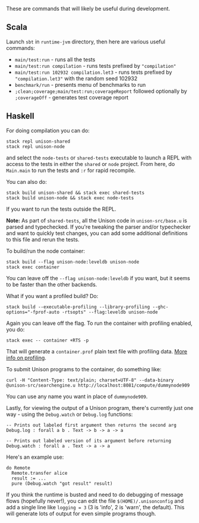 These are commands that will likely be useful during development.

## Scala

Launch `sbt` in `runtime-jvm` directory, then here are various useful commands:

* `main/test:run` - runs all the tests
* `main/test:run compilation` - runs tests prefixed by `"compilation"`
* `main/test:run 102932 compilation.let3` - runs tests prefixed by `"compilation.let3"` with the random seed 102932
* `benchmark/run` - presents menu of benchmarks to run
* `;clean;coverage;main/test:run;coverageReport` followed optionally by `;coverageOff` - generates test coverage report

## Haskell

For doing compilation you can do:

    stack repl unison-shared
    stack repl unison-node

and select the `node-tests` or `shared-tests` executable to launch a REPL with access to the tests in either the `shared` or `node` project. From here, do `Main.main` to run the tests and `:r` for rapid recompile.

You can also do:

    stack build unison-shared && stack exec shared-tests
    stack build unison-node && stack exec node-tests

If you want to run the tests outside the REPL.

__Note:__ As part of `shared-tests`, all the Unison code in `unison-src/base.u` is parsed and typechecked. If you're tweaking the parser and/or typechecker and want to quickly test changes, you can add some additional definitions to this file and rerun the tests.

To build/run the node container:

    stack build --flag unison-node:leveldb unison-node
    stack exec container

You can leave off the `--flag unison-node:leveldb` if you want, but it seems to be faster than the other backends.

What if you want a profiled build? Do:

    stack build --executable-profiling --library-profiling --ghc-options="-fprof-auto -rtsopts" --flag:leveldb unison-node

Again you can leave off the flag. To run the container with profiling enabled, you do:

    stack exec -- container +RTS -p

That will generate a `container.prof` plain text file with profiling data. [More info on profiling](https://downloads.haskell.org/~ghc/latest/docs/html/users_guide/profiling.html).

To submit Unison programs to the container, do something like:

    curl -H "Content-Type: text/plain; charset=UTF-8" --data-binary @unison-src/searchengine.u http://localhost:8081/compute/dummynode909

You can use any name you want in place of `dummynode909`.

Lastly, for viewing the output of a Unison program, there's currently just one way - using the `Debug.watch` or `Debug.log` functions:

    -- Prints out labeled first argument then returns the second arg
    Debug.log : forall a b . Text -> b -> a -> a

    -- Prints out labeled version of its argument before returning
    Debug.watch : forall a . Text -> a -> a

Here's an example use:

    do Remote
      Remote.transfer alice
      result := ...
      pure (Debug.watch "got result" result)

If you think the runtime is busted and need to do debugging of message flows (hopefully never!), you can edit the file `$(HOME)/.unisonconfig` and add a single line like `logging = 3` (3 is 'info', 2 is 'warn', the default). This will generate lots of output for even simple programs though.
